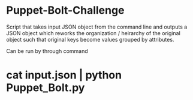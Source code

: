 # Puppet-Bolt-Challenge
Script that takes input JSON object from the command line and outputs a JSON object which reworks the organization / heirarchy of the original object such that original keys become values grouped by attributes. 

Can be run by through command 

# cat input.json | python Puppet_Bolt.py
